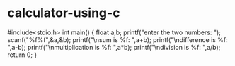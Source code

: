 # calculator-using-c
#include<stdio.h>
int main()
{
float a,b;
printf("enter the two numbers: ");
scanf("%f%f",&a,&b);
printf("\nsum is %f: ",a+b);
printf("\ndifference is %f: ",a-b);
printf("\nmultiplication is %f: ",a*b);
printf("\ndivision is %f: ",a/b);
return 0;
}
 
